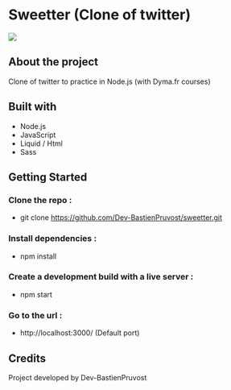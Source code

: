 # Sweetter (Clone of twitter)

<a href="https://sweetter.herokuapp.com/" target="_blank"><img src="https://img.shields.io/badge/ctrl_%2B_click_here_to_see_the_website-324050?style=for-the-badge&logo=github&logoColor=white" /></a>

## About the project

Clone of twitter to practice in Node.js (with Dyma.fr courses)

## Built with

- Node.js
- JavaScript
- Liquid / Html
- Sass

## Getting Started

### Clone the repo :

- git clone https://github.com/Dev-BastienPruvost/sweetter.git

### Install dependencies :

- npm install

### Create a development build with a live server :

- npm start

### Go to the url :

- http://localhost:3000/ (Default port)

## Credits

Project developed by Dev-BastienPruvost
